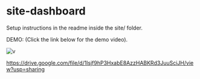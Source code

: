 # site-dashboard

Setup instructions in the readme inside the site/ folder.

DEMO: (Click the link below for the demo video).

![v](https://github.com/user-attachments/assets/baf26d73-ff24-476e-a006-df24dddf2a5d)


https://drive.google.com/file/d/1lsjf9hP3HxabE8AzzHABKRd3JuuSciJH/view?usp=sharing
